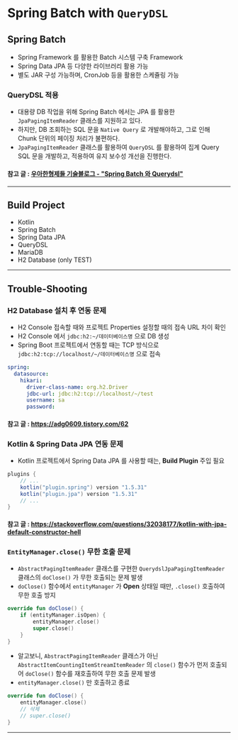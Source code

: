 # Spring Batch with `QueryDSL`

## Spring Batch
- Spring Framework 를 활용한 Batch 시스템 구축 Framework
- Spring Data JPA 등 다양한 라이브러리 활용 가능
- 별도 JAR 구성 가능하며, CronJob 등을 활용한 스케쥴링 가능

### QueryDSL 적용
- 대용량 DB 작업을 위해 Spring Batch 에서는 JPA 를 활용한 `JpaPagingItemReader` 클래스를 지원하고 있다.
- 하지만, DB 조회하는 SQL 문을 `Native Query` 로 개발해야하고, 그로 인해 Chunk 단위의 페이징 처리가 불편하다.
- `JpaPagingItemReader` 클래스를 활용하여 `QueryDSL` 를 활용하여 집계 Query SQL 문을 개발하고, 적용하여 유지 보수성 개선을 진행한다.

#### 참고 글 : [우아한형제들 기술블로그 - "Spring Batch 와 Querydsl"](https://techblog.woowahan.com/2662/)

---

## Build Project
- Kotlin
- Spring Batch
- Spring Data JPA
- QueryDSL
- MariaDB
- H2 Database (only TEST)

---

## Trouble-Shooting
### H2 Database 설치 후 연동 문제
- H2 Console 접속할 때와 프로젝트 Properties 설정할 때의 접속 URL 차이 확인
- H2 Console 에서 `jdbc:h2:~/데이터베이스명` 으로 DB 생성
- Spring Boot 프로젝트에서 연동할 때는 TCP 방식으로 `jdbc:h2:tcp://localhost/~/데이터베이스명` 으로 접속

```yaml
spring:
  datasource:
    hikari:
      driver-class-name: org.h2.Driver
      jdbc-url: jdbc:h2:tcp://localhost/~/test
      username: sa
      password:
```

#### 참고 글 : https://adg0609.tistory.com/62

### Kotlin & Spring Data JPA 연동 문제
- Kotlin 프로젝트에서 Spring Data JPA 를 사용할 때는, **Build Plugin** 주입 필요

```groovy
plugins {
    // ...
    kotlin("plugin.spring") version "1.5.31"
    kotlin("plugin.jpa") version "1.5.31"
    // ...
}
```

#### 참고 글 : https://stackoverflow.com/questions/32038177/kotlin-with-jpa-default-constructor-hell

### `EntityManager.close()` 무한 호출 문제
- `AbstractPagingItemReader` 클래스를 구현한 `QuerydslJpaPagingItemReader` 클래스의 `doClose()` 가 무한 호출되는 문제 발생
- `doClose()` 함수에서 `entityManager` 가 **Open** 상태일 때만, `.close()` 호출하여 무한 호출 방지

```kotlin
override fun doClose() {
    if (entityManager.isOpen) {
        entityManager.close()
        super.close()
    }
}
```

- 알고보니, `AbstractPagingItemReader` 클래스가 아닌 `AbstractItemCountingItemStreamItemReader` 의 `close()` 함수가 먼저 호출되어 `doClose()` 함수를 재호출하여 무한 호출 문제 발생
- `entityManager.close()` 만 호출하고 종료

```kotlin
override fun doClose() {
    entityManager.close()
    // 삭제
    // super.close()
}
```

---